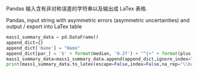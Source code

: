 Pandas 输入含有非对称误差的字符串以及输出成 LaTex 表格.

Pandas, input string with asymmetric errors (asymmetric uncertainties) and output / export into LaTex table

```python
mass1_summary_data = pd.DataFrame()
append_dict={}
append_dict['Name'] = "Name"
append_dict[par_] = '$' + format(median, '0.2f') + "^{+" + format(plus, '0.2f') + "}" + "_{-" + format(minus, '0.2f') + "}"  + '$'
mass1_summary_data=mass1_summary_data.append(append_dict,ignore_index=True)
print(mass1_summary_data.to_latex(escape=False,index=False,na_rep="\\backslash"))
```
